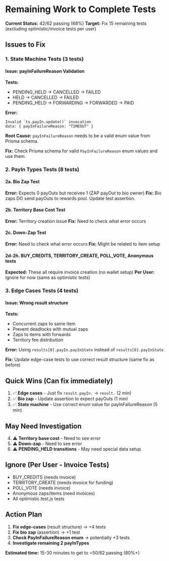 # Remaining Work to Complete Tests

**Current Status:** 42/62 passing (68%)
**Target:** Fix 15 remaining tests (excluding optimistic/invoice tests per user)

## Issues to Fix

### 1. State Machine Tests (3 tests)

#### Issue: payInFailureReason Validation
**Tests:**
- PENDING_HELD → CANCELLED → FAILED
- HELD → CANCELLED → FAILED
- PENDING_HELD → FORWARDING → FORWARDED → PAID

**Error:**
```
Invalid `tx.payIn.update()` invocation
data: { payInFailureReason: "TIMEOUT" }
```

**Root Cause:** `payInFailureReason` needs to be a valid enum value from Prisma schema.

**Fix:** Check Prisma schema for valid `PayInFailureReason` enum values and use them.

### 2. PayIn Types Tests (8 tests)

#### 2a. Bio Zap Test
**Error:** Expects 0 payOuts but receives 1 (ZAP payOut to bio owner)
**Fix:** Bio zaps DO send payOuts to rewards pool. Update test assertion.

#### 2b. Territory Base Cost Test
**Error:** Territory creation issue
**Fix:** Need to check what error occurs

#### 2c. Down-Zap Test
**Error:** Need to check what error occurs
**Fix:** Might be related to item setup

#### 2d-2h. BUY_CREDITS, TERRITORY_CREATE, POLL_VOTE, Anonymous tests
**Expected:** These all require invoice creation (no wallet setup)
**Per User:** Ignore for now (same as optimistic tests)

### 3. Edge Cases Tests (4 tests)

#### Issue: Wrong result structure
**Tests:**
- Concurrent zaps to same item
- Prevent deadlocks with mutual zaps
- Zaps to items with forwards
- Territory fee distribution

**Error:** Using `results[0].payIn.payInState` instead of `results[0].payInState`

**Fix:** Update edge-case tests to use correct result structure (same fix as before)

## Quick Wins (Can fix immediately)

1. ✅ **Edge cases** - Just fix `result.payIn.` → `result.` (2 min)
2. ✅ **Bio zap** - Update assertion to expect payOuts (1 min)
3. ✅ **State machine** - Use correct enum value for payInFailureReason (5 min)

## May Need Investigation

4. ⚠️ **Territory base cost** - Need to see error
5. ⚠️ **Down-zap** - Need to see error
6. ⚠️ **PENDING_HELD transitions** - May need special data setup

## Ignore (Per User - Invoice Tests)

- BUY_CREDITS (needs invoice)
- TERRITORY_CREATE (needs invoice for funding)
- POLL_VOTE (needs invoice)
- Anonymous zaps/items (need invoices)
- All optimistic.test.js tests

## Action Plan

1. **Fix edge-cases** (result structure) → +4 tests
2. **Fix bio zap** (assertion) → +1 test
3. **Check PayInFailureReason enum** → potentially +3 tests
4. **Investigate remaining 2 payInTypes**

**Estimated time:** 15-30 minutes to get to ~50/62 passing (80%+)

